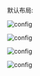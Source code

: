 默认布局:

![config](./images/7.png)

![config](./images/8.png)

![config](./images/9.jpeg)

![config](./images/10.jpg)

